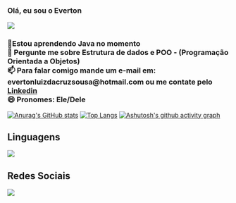 ### Olá, eu sou o Everton 
<img src ="https://media3.giphy.com/media/ASd0Ukj0y3qMM/200.webp?cid=ecf05e4731vffnj5n8tlk7suvy352vjop3m70uohb21ys5fq&ep=v1_gifs_search&rid=200.webp&ct=g">


<html>

  <body>
<h3> 🚀Estou aprendendo Java no momento<br>
💬 Pergunte me sobre Estrutura de dados e POO - (Programação Orientada a Objetos)<br>
📫 Para falar comigo mande um e-mail em: evertonluizdacruzsousa@hotmail.com ou me contate pelo <a href="https://www.linkedin.com/in/everton-luiz-4a1298211/">Linkedin</a><br>
😄 Pronomes: Ele/Dele<br></h3>   
 </body>

[![Anurag's GitHub stats](https://github-readme-stats.vercel.app/api?username=Evert0nLuiz&hide=stars,issues,contribs,prs&count_private=true&show_icons=true&theme=tokyonight)](https://github.com/anuraghazra/github-readme-stats)
        [![Top Langs](https://github-readme-stats.vercel.app/api/top-langs/?username=Evert0nLuiz&theme=tokyonight&layout=compact)](https://github.com/anuraghazra/github-readme-stats)
  [![Ashutosh's github activity graph](https://github-readme-activity-graph.cyclic.app/graph?username=Evert0nLuiz&theme=tokyo-night)](https://github.com/ashutosh00710/github-readme-activity-graph)
 ## Linguagens
  <img src="https://img.shields.io/badge/Python-3776AB.svg?style=for-the-badge&logo=Python&logoColor=white">
  <h2> Redes Sociais </h2>
<a href="https://www.linkedin.com/in/everton-luiz-4a1298211/"><img src="https://img.shields.io/badge/LinkedIn-0A66C2.svg?style=for-the-badge&logo=LinkedIn&logoColor=white"></a>




